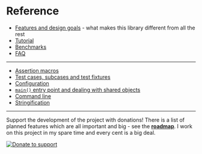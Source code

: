 Reference
=======

- [Features and design goals](features.md#why-does-this-library-exist-and-how-is-it-different-from-all-the-rest) - what makes this library different from all the rest
- [Tutorial](tutorial.md#tutorial)
- [Benchmarks](benchmarks.md)
- [FAQ](faq.md)

---------------

- [Assertion macros](assertions.md)
- [Test cases, subcases and test fixtures](testcases.md)
- [Configuration](configuration.md)
- [```main()``` entry point and dealing with shared objects](main.md)
- [Command line](commandline.md)
- [Stringification](stringification.md)

---------------

Support the development of the project with donations! There is a list of planned features which are all important and big - see the [**roadmap**](features.md#roadmap). I work on this project in my spare time and every cent is a big deal.

[![Donate to support](https://pledgie.com/campaigns/31280.png)](https://pledgie.com/campaigns/31280)